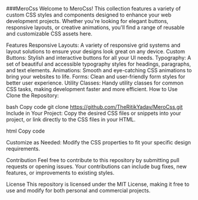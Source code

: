 ###MeroCss
Welcome to MeroCss! This collection features a variety of custom CSS styles and components designed to enhance your web development projects. Whether you're looking for elegant buttons, responsive layouts, or creative animations, you'll find a range of reusable and customizable CSS assets here.

Features
Responsive Layouts: A variety of responsive grid systems and layout solutions to ensure your designs look great on any device.
Custom Buttons: Stylish and interactive buttons for all your UI needs.
Typography: A set of beautiful and accessible typography styles for headings, paragraphs, and text elements.
Animations: Smooth and eye-catching CSS animations to bring your websites to life.
Forms: Clean and user-friendly form styles for better user experience.
Utility Classes: Handy utility classes for common CSS tasks, making development faster and more efficient.
How to Use
Clone the Repository:

bash
Copy code
git clone https://github.com/TheRitikYadav/MeroCss.git
Include in Your Project:
Copy the desired CSS files or snippets into your project, or link directly to the CSS files in your HTML.

html
Copy code
<link rel="stylesheet" href="path/to/your/cloned/repo/styles.css">
Customize as Needed:
Modify the CSS properties to fit your specific design requirements.

Contribution
Feel free to contribute to this repository by submitting pull requests or opening issues. Your contributions can include bug fixes, new features, or improvements to existing styles.

License
This repository is licensed under the MIT License, making it free to use and modify for both personal and commercial projects.
